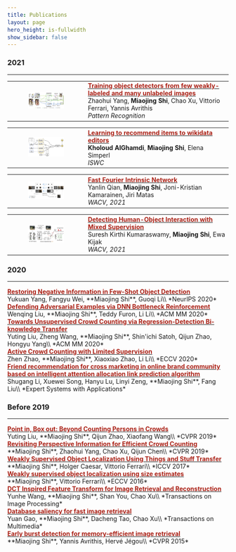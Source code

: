 ```yaml
---
title: Publications
layout: page
hero_height: is-fullwidth
show_sidebar: false
---
```


### 2021
----------------------
<div>
<table>
    <tr>
        <td style="width: 35%">
        <figure>
          <img src="/img/TrainingObjectDetectors.png">
        </figure>
        </td>
        <td>
        <a href="https://arxiv.org/pdf/1912.00384">
        <font style="color: #aa2116;font-weight: bold">Training object detectors from few weakly-labeled and many unlabeled images</font>
        </a>
        <br>
        Zhaohui Yang, <B>Miaojing Shi</B>, Chao Xu, Vittorio Ferrari, Yannis Avrithis
        <br>
        <i>Pattern Recognition</i>
        </td>
    </tr>
</table>
</div>




<div>
<table>
    <tr>
            <td style="width: 35%">
            <figure>
              <img src="/img/LearningtoRecommend.png">
            </figure>
            </td>
    <td>
    <a href="https://arxiv.org/pdf/2107.06423">
    <font style="color: #aa2116;font-weight: bold">Learning to recommend items to wikidata editors</font>
    </a>
    <br>
    <B>Kholoud AlGhamdi</B>, <B>Miaojing Shi</B>, Elena Simperl
    <br>
    <i>ISWC</i>
    </td>
    </tr>
    </table>

</div>




<div>
<table>
    <tr>
    <td style="width: 35%">
                <figure>
                  <img src="/img/FFIntrinsic.png">
                </figure>
    </td>
        <td>
                <a href="https://openaccess.thecvf.com/content/WACV2021/papers/Qian_Fast_Fourier_Intrinsic_Network_WACV_2021_paper.pdf">
                <font style="color: #aa2116;font-weight: bold">Fast Fourier Intrinsic Network</font>
                </a>
                <br>
                Yanlin Qian, <B>Miaojing Shi</B>, Joni-Kristian Kamarainen, Jiri Matas
                <br>
                <i>WACV, 2021</i>
        </td>
    </tr>
</table>
</div>




<div>
    <table>
        <tr>
            <td style="width: 35%">
                        <figure>
                          <img src="/img/DetectHumanObjInteraction.png">
                        </figure>        
            </td>
            <td>
                    <a href="https://openaccess.thecvf.com/content/WACV2021/papers/Kumaraswamy_Detecting_Human-Object_Interaction_With_Mixed_Supervision_WACV_2021_paper.pdf">
                    <font style="color: #aa2116;font-weight: bold">
                    Detecting Human-Object Interaction with Mixed Supervision
                    </font>
                    </a>
                    <br>
                    Suresh Kirthi Kumaraswamy, <B>Miaojing Shi</B>, Ewa Kijak
                    <br>
                    <i>WACV, 2021</i>
            </td>
        </tr>
    </table>
</div>


### 2020
----------------------------------------
<div>
<a href="https://arxiv.org/pdf/2010.11714">
<font style="color: #aa2116;font-weight: bold">
Restoring Negative Information in Few-Shot Object Detection
</font>
</a>
</div>
Yukuan Yang, Fangyu Wei, **Miaojing Shi**, Guoqi Li\\
*NeurIPS 2020*


<div>
<a href="https://arxiv.org/pdf/2008.05230">
<font style="color: #aa2116;font-weight: bold">
Defending Adversarial Examples via DNN Bottleneck Reinforcement
</font>
</a>
</div>
Wenqing Liu, **Miaojing Shi**, Teddy Furon, Li Li\\
*ACM MM 2020*


<div>
<a href="https://arxiv.org/pdf/2008.05383">
<font style="color: #aa2116;font-weight: bold">
Towards Unsupervised Crowd Counting via Regression-Detection Bi-knowledge Transfer
</font>
</a>
</div>
Yuting Liu, Zheng Wang, **Miaojing Shi**, Shin'ichi Satoh, Qijun Zhao, Hongyu Yang\\
*ACM MM 2020*

<div>
<a href="https://arxiv.org/pdf/2007.06334">
<font style="color: #aa2116;font-weight: bold">
Active Crowd Counting with Limited Supervision
</font>
</a>
</div>
Zhen Zhao, **Miaojing Shi**, Xiaoxiao Zhao, Li Li\\
*ECCV 2020*


<div>
<a href="https://hal.inria.fr/hal-02383107/file/1-s2.0-S095741741930541X-main.pdf">
<font style="color: #aa2116;font-weight: bold">
Friend recommendation for cross marketing in online brand community based on intelligent attention allocation link prediction algorithm
</font>
</a>
</div>
Shugang Li, Xuewei Song, Hanyu Lu, Linyi Zeng, **Miaojing Shi**, Fang Liu\\
*Expert Systems with Applications*

### Before 2019
----------------------------------------
<div>
<a href="http://openaccess.thecvf.com/content_CVPR_2019/papers/Liu_Point_in_Box_Out_Beyond_Counting_Persons_in_Crowds_CVPR_2019_paper.pdf">
<font style="color: #aa2116;font-weight: bold">
Point in, Box out: Beyond Counting Persons in Crowds
</font>
</a>
</div>
Yuting Liu, **Miaojing Shi**, Qijun Zhao, Xiaofang Wang\\
*CVPR 2019*


<div>
<a href="https://openaccess.thecvf.com/content_CVPR_2019/papers/Shi_Revisiting_Perspective_Information_for_Efficient_Crowd_Counting_CVPR_2019_paper.pdf">
<font style="color: #aa2116;font-weight: bold">
Revisiting Perspective Information for Efficient Crowd Counting
</font>
</a>
</div>
**Miaojing Shi**, Zhaohui Yang, Chao Xu, Qijun Chen\\
*CVPR 2019*


<div>
<a href="http://openaccess.thecvf.com/content_ICCV_2017/papers/Shi_Weakly_Supervised_Object_ICCV_2017_paper.pdf">
<font style="color: #aa2116;font-weight: bold">
Weakly Supervised Object Localization Using Things and Stuff Transfer
</font>
</a>
</div>
**Miaojing Shi**, Holger Caesar, Vittorio Ferrari\\
*ICCV 2017*

<div>
<a href="https://link.springer.com/chapter/10.1007/978-3-319-46454-1_7">
<font style="color: #aa2116;font-weight: bold">
Weakly supervised object localization using size estimates
</font>
</a>
</div>
**Miaojing Shi**, Vittorio Ferrari\\
*ECCV 2016*

<div>
<a href="https://kclpure.kcl.ac.uk/portal/files/128588105/wang16dct_1_.pdf">
<font style="color: #aa2116;font-weight: bold">
DCT Inspired Feature Transform for Image Retrieval and Reconstruction
</font>
</a>
</div>
Yunhe Wang, **Miaojing Shi**, Shan You, Chao Xu\\
*Transactions on Image Processing*

<div>
<a href="https://kclpure.kcl.ac.uk/portal/files/128588316/Gao2015database_3_.pdf">
<font style="color: #aa2116;font-weight: bold">
Database saliency for fast image retrieval
</font>
</a>
</div>
Yuan Gao, **Miaojing Shi**, Dacheng Tao, Chao Xu\\
*Transactions on Multimedia*

<div>
<a href="http://openaccess.thecvf.com/content_cvpr_2015/papers/Shi_Early_Burst_Detection_2015_CVPR_paper.pdf">
<font style="color: #aa2116;font-weight: bold">
Early burst detection for memory-efficient image retrieval
</font>
</a>
</div>
**Miaojing Shi**, Yannis Avrithis, Hervé Jégou\\
*CVPR 2015*
